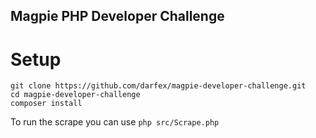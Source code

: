 ## Magpie PHP Developer Challenge

# Setup

```
git clone https://github.com/darfex/magpie-developer-challenge.git
cd magpie-developer-challenge
composer install
```

To run the scrape you can use `php src/Scrape.php`
